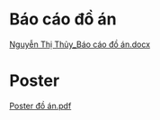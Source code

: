 # Báo cáo đồ án
[Nguyễn Thị Thủy_Báo cáo đồ án.docx](https://github.com/user-attachments/files/15521780/Nguy.n.Th.Th.y_Bao.cao.d.an.docx)

# Poster
[Poster đồ án.pdf](https://github.com/thuy110802/NguyenThiThuy/files/15492675/Poster.d.an.pdf)
